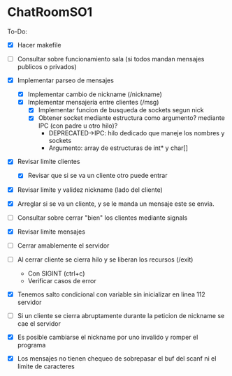 # ChatRoomSO1

To-Do:
- [x] Hacer makefile
- [ ] Consultar sobre funcionamiento sala (si todos mandan mensajes publicos o privados)
- [x] Implementar parseo de mensajes
  - [x] Implementar cambio de nickname (/nickname)
  - [x] Implementar mensajería entre clientes (/msg)
    - [x] Implementar funcion de busqueda de sockets segun nick
    - [x] Obtener socket mediante estructura como argumento? mediante IPC (con padre u otro hilo)?
      - DEPRECATED->IPC: hilo dedicado que maneje los nombres y sockets
      - Argumento: array de estructuras de int* y char[]
- [x] Revisar limite clientes
  - [x] Revisar que si se va un cliente otro puede entrar
- [x] Revisar limite y validez nickname (lado del cliente)
- [x] Arreglar si se va un cliente, y se le manda un mensaje este se envia.
- [ ] Consultar sobre cerrar "bien" los clientes mediante signals
- [x] Revisar limite mensajes
- [ ] Cerrar amablemente el servidor
- [ ] Al cerrar cliente se cierra hilo y se liberan los recursos (/exit)
  - Con SIGINT (ctrl+c)
  - Verificar casos de error

- [x] Tenemos salto condicional con variable sin inicializar en linea 112 servidor
- [ ] Si un cliente se cierra abruptamente durante la peticion de nickname se cae el servidor
- [x] Es posible cambiarse el nickname por uno invalido y romper el programa
- [x] Los mensajes no tienen chequeo de sobrepasar el buf del scanf ni el limite de caracteres
